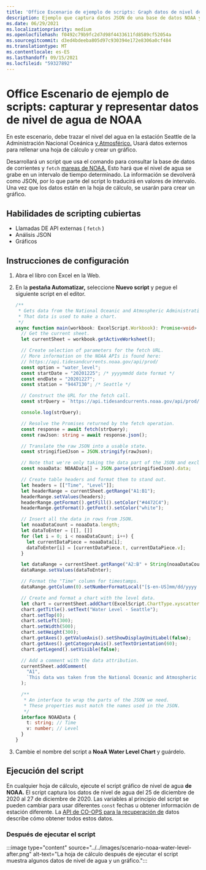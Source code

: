 ```yaml
---
title: 'Office Escenario de ejemplo de scripts: Graph datos de nivel de agua de NOAA'
description: Ejemplo que captura datos JSON de una base de datos NOAA y los usa para crear un gráfico.
ms.date: 06/29/2021
ms.localizationpriority: medium
ms.openlocfilehash: f0492c79b9fc2d7d98f4433611fd8589cf52054a
ms.sourcegitcommit: d3ed4bdeeba805d97c930394e172e8306a0cf484
ms.translationtype: MT
ms.contentlocale: es-ES
ms.lasthandoff: 09/15/2021
ms.locfileid: "59327892"
---
```

# <a name="office-scripts-sample-scenario-fetch-and-graph-water-level-data-from-noaa"></a>Office Escenario de ejemplo de scripts: capturar y representar datos de nivel de agua de NOAA

En este escenario, debe trazar el nivel del agua en la estación Seattle de la Administración Nacional Oceánica [y Atmosférico.](https://tidesandcurrents.noaa.gov/stationhome.html?id=9447130) Usará datos externos para rellenar una hoja de cálculo y crear un gráfico.

Desarrollará un script que usa el comando para consultar la base de datos de corrientes y `fetch` [mareas de NOAA.](https://tidesandcurrents.noaa.gov/) Esto hará que el nivel de agua se grabe en un intervalo de tiempo determinado. La información se devolverá como JSON, por lo que parte del script lo traducirá en valores de intervalo. Una vez que los datos están en la hoja de cálculo, se usarán para crear un gráfico.

## <a name="scripting-skills-covered"></a>Habilidades de scripting cubiertas

- Llamadas DE API externas ( `fetch` )
- Análisis JSON
- Gráficos

## <a name="setup-instructions"></a>Instrucciones de configuración

1. Abra el libro con Excel en la Web.

1. En la **pestaña Automatizar,** seleccione **Nuevo script** y pegue el siguiente script en el editor.

    ```TypeScript
    /**
     * Gets data from the National Oceanic and Atmospheric Administration's Tides and Currents database. 
     * That data is used to make a chart.
     */
    async function main(workbook: ExcelScript.Workbook): Promise<void> {
      // Get the current sheet.
      let currentSheet = workbook.getActiveWorksheet();
    
      // Create selection of parameters for the fetch URL.
      // More information on the NOAA APIs is found here: 
      // https://api.tidesandcurrents.noaa.gov/api/prod/
      const option = "water_level";
      const startDate = "20201225"; /* yyyymmdd date format */
      const endDate = "20201227";
      const station = "9447130"; /* Seattle */
    
      // Construct the URL for the fetch call.
      const strQuery = `https://api.tidesandcurrents.noaa.gov/api/prod/datagetter?product=${option}&begin_date=${startDate}&end_date=${endDate}&datum=MLLW&station=${station}&units=english&time_zone=gmt&application=NOS.COOPS.TAC.WL&format=json`;
    
      console.log(strQuery);
    
      // Resolve the Promises returned by the fetch operation.
      const response = await fetch(strQuery);
      const rawJson: string = await response.json();
    
      // Translate the raw JSON into a usable state.
      const stringifiedJson = JSON.stringify(rawJson);
    
      // Note that we're only taking the data part of the JSON and excluding the metadata.
      const noaaData: NOAAData[] = JSON.parse(stringifiedJson).data;
    
      // Create table headers and format them to stand out.
      let headers = [["Time", "Level"]];
      let headerRange = currentSheet.getRange("A1:B1");
      headerRange.setValues(headers);
      headerRange.getFormat().getFill().setColor("#4472C4");
      headerRange.getFormat().getFont().setColor("white");
    
      // Insert all the data in rows from JSON.
      let noaaDataCount = noaaData.length;
      let dataToEnter = [[], []]
      for (let i = 0; i < noaaDataCount; i++) {
        let currentDataPiece = noaaData[i];
        dataToEnter[i] = [currentDataPiece.t, currentDataPiece.v];
      }
    
      let dataRange = currentSheet.getRange("A2:B" + String(noaaDataCount + 1)); /* +1 to account for the title row */
      dataRange.setValues(dataToEnter);
    
      // Format the "Time" column for timestamps.
      dataRange.getColumn(0).setNumberFormatLocal("[$-en-US]mm/dd/yyyy hh:mm AM/PM;@");
    
      // Create and format a chart with the level data.
      let chart = currentSheet.addChart(ExcelScript.ChartType.xyscatterSmooth, dataRange);
      chart.getTitle().setText("Water Level - Seattle");
      chart.setTop(0);
      chart.setLeft(300);
      chart.setWidth(500);
      chart.setHeight(300);
      chart.getAxes().getValueAxis().setShowDisplayUnitLabel(false);
      chart.getAxes().getCategoryAxis().setTextOrientation(60);
      chart.getLegend().setVisible(false);
    
      // Add a comment with the data attribution.
      currentSheet.addComment(
        "A1",
        `This data was taken from the National Oceanic and Atmospheric Administration's Tides and Currents database on ${new Date(Date.now())}.`
      );
    
      /**
       * An interface to wrap the parts of the JSON we need.
       * These properties must match the names used in the JSON.
       */ 
      interface NOAAData {
        t: string; // Time
        v: number; // Level
      }
    }
    ```

1. Cambie el nombre del script a **NoaA Water Level Chart** y guárdelo.

## <a name="running-the-script"></a>Ejecución del script

En cualquier hoja de cálculo, ejecute el script gráfico de nivel de agua **de NOAA.** El script captura los datos de nivel de agua del 25 de diciembre de 2020 al 27 de diciembre de 2020. Las variables al principio del script se pueden cambiar para usar diferentes `const` fechas u obtener información de estación diferente. La [API de CO-OPS para la recuperación de](https://api.tidesandcurrents.noaa.gov/api/prod/) datos describe cómo obtener todos estos datos.

### <a name="after-running-the-script"></a>Después de ejecutar el script

:::image type="content" source="../../images/scenario-noaa-water-level-after.png" alt-text="La hoja de cálculo después de ejecutar el script muestra algunos datos de nivel de agua y un gráfico.":::
